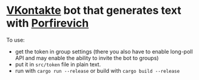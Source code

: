 # [VKontakte](https://vk.com/) bot that generates text with [Porfirevich](https://porfirevich.ru/)
To use:
- get the token in group settings (there you also have to enable long-poll API and may enable the ability to invite the bot to groups)
- put it in `src/token` file in plain text.
- run with `cargo run --release` or build with `cargo build --release`